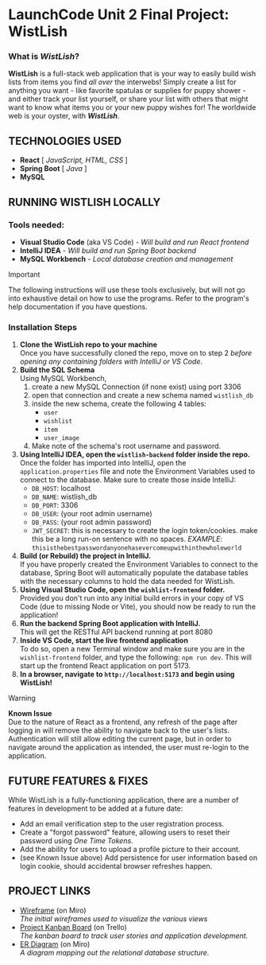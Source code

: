 # LaunchCode Unit 2 Final Project: WistLish

### What is _WistLish_?

**WistLish** is a full-stack web application that is your way to easily build wish lists from items you find *all over* the interwebs! Simply create a list for anything you want - like favorite spatulas or supplies for puppy shower - and either track your list yourself, or share your list with others that might want to know what items you or your new puppy wishes for! The worldwide web is your oyster, with **_WistLish_**.

## TECHNOLOGIES USED
- **React**  [ _JavaScript, HTML, CSS_ ]
- **Spring Boot**  [ _Java_ ]
- **MySQL**

## RUNNING WISTLISH LOCALLY
### Tools needed:
- **Visual Studio Code** (aka VS Code) - _Will build and run React frontend_
- **IntelliJ IDEA** - _Will build and run Spring Boot backend_
- **MySQL Workbench** - _Local database creation and management_
> [!IMPORTANT]  
> The following instructions will use these tools exclusively, but will not go into exhaustive detail on how to use the programs. Refer to the program's help documentation if you have questions.

### Installation Steps
1. **Clone the WistLish repo to your machine**  
Once you have successfully cloned the repo, move on to step 2 _before opening any containing folders with IntelliJ or VS Code_.
2. **Build the SQL Schema**  
Using MySQL Workbench,  
   1. create a new MySQL Connection (if none exist) using port 3306  
   2. open that connection and create a new schema named `wistlish_db`  
   3. inside the new schema, create the following 4 tables:
      - `user`
      - `wishlist`
      - `item`
      - `user_image`  
   4. Make note of the schema's root username and password.
3. **Using IntelliJ IDEA, open the `wistlish-backend` folder inside the repo.**  
Once the folder has imported into IntelliJ, open the `application.properties` file and note the Environment Variables used to connect to the database. Make sure to create those inside IntelliJ:
   - `DB_HOST`: localhost  
   - `DB_NAME`: wistlish_db  
   - `DB_PORT`: 3306  
   - `DB_USER`: (your root admin username)  
   - `DB_PASS`: (your root admin password)  
   - `JWT_SECRET`: this is necessary to create the login token/cookies. make this be a long run-on sentence with no spaces. _EXAMPLE_:  
   `thisisthebestpasswordanyonehasevercomeupwithinthewholeworld`
4. **Build (or Rebuild) the project in IntelliJ.**  
If you have properly created the Environment Variables to connect to the database, Spring Boot will automatically populate the database tables with the necessary columns to hold the data needed for WistLish.
5. **Using Visual Studio Code, open the `wishlist-frontend` folder.**  
Provided you don't run into any initial build errors in your copy of VS Code (due to missing Node or Vite), you should now be ready to run the application!
6. **Run the backend Spring Boot application with IntelliJ.**  
This will get the RESTful API backend running at port 8080
7. **Inside VS Code, start the live frontend application**  
To do so, open a new Terminal window and make sure you are in the `wishlist-frontend` folder, and type the following:  `npm run dev`. This will start up the frontend React application on port 5173.
8. **In a browser, navigate to `http://localhost:5173` and begin using WistLish!**  

> [!WARNING]
> **Known Issue**  
> Due to the nature of React as a frontend, any refresh of the page after logging in will remove the ability to navigate back to the user's lists. Authentication will still allow editing the current page, but in order to navigate around the application as intended, the user must re-login to the application. 

## FUTURE FEATURES & FIXES
While WistLish is a fully-functioning application, there are a number of features in development to be added at a future date:  
- Add an email verification step to the user registration process.
- Create a "forgot password" feature, allowing users to reset their password using _One Time Tokens_.
- Add the ability for users to upload a profile picture to their account.
- (see Known Issue above) Add persistence for user information based on login cookie, should accidental browser refreshes happen. 

## PROJECT LINKS
- [Wireframe](https://miro.com/app/board/uXjVIzItsss=/) (on Miro)  
_The initial wireframes used to visualize the various views_
- [Project Kanban Board](https://trello.com/b/3RVzi9eh) (on Trello)  
_The kanban board to track user stories and application development._
- [ER Diagram](https://miro.com/app/board/uXjVJeSOfg0=/?share_link_id=967876599538) (on Miro)  
_A diagram mapping out the relational database structure._
